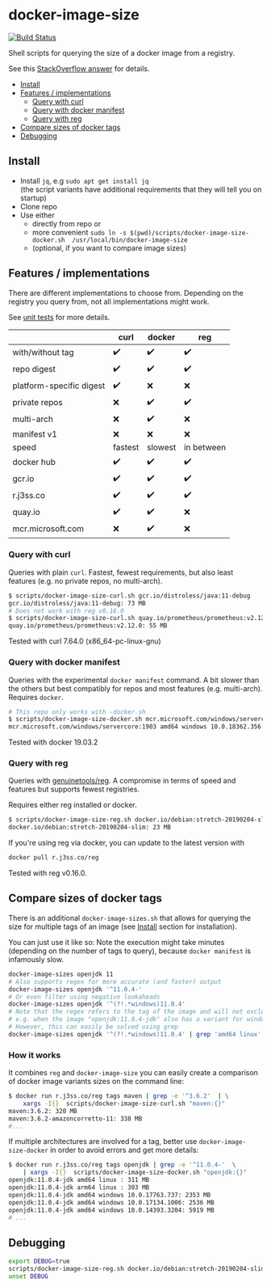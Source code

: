 # docker-image-size

[![Build Status](https://travis-ci.org/schnatterer/docker-image-size.svg?branch=master)](https://travis-ci.org/schnatterer/docker-image-size)

Shell scripts for querying the size of a docker image from a registry.

See this [StackOverflow answer](https://stackoverflow.com/a/54813737) for details.

<!-- Update with `doctoc --notitle README.md`. See https://github.com/thlorenz/doctoc -->
<!-- START doctoc generated TOC please keep comment here to allow auto update -->
<!-- DON'T EDIT THIS SECTION, INSTEAD RE-RUN doctoc TO UPDATE -->


- [Install](#install)
- [Features / implementations](#features--implementations)
  - [Query with curl](#query-with-curl)
  - [Query with docker manifest](#query-with-docker-manifest)
  - [Query with reg](#query-with-reg)
- [Compare sizes of docker tags](#compare-sizes-of-docker-tags)
- [Debugging](#debugging)

<!-- END doctoc generated TOC please keep comment here to allow auto update -->


## Install

* Install `jq`, e.g `sudo apt get install jq`  
  (the script variants have additional requirements that they will tell you on startup)
* Clone repo
* Use either
  * directly from repo or 
  * more convenient `sudo ln -s $(pwd)/scripts/docker-image-size-docker.sh  /usr/local/bin/docker-image-size`
  * (optional, if you want to compare image sizes)  

## Features / implementations

There are different implementations to choose from.
Depending on the registry you query from, not all implementations might work.

See [unit tests](test/docker-image-size.bats) for more details.

|   | curl | docker | reg |
|---|---|---|---|
|with/without tag | ✔️ | ✔️ | ✔️ |
|repo digest | ✔️ | ✔️ | ✔️ |
|platform-specific digest | ✔️ | ❌ | ❌ |
|private repos | ❌ | ✔️ | ️✔️ |
|multi-arch | ❌ | ✔️ | ️❌ |
|manifest v1 | ❌ | ❌ | ❌ |
|speed | fastest | slowest️ | ️in between️ |
|docker hub| ✔️ | ✔️ | ✔️ |
|gcr.io | ✔️ | ✔️ | ✔️ |
|r.j3ss.co | ️️✔️ | ️✔️ | ✔️ |
|quay.io | ✔️ | ✔️ | ❌️ |
|mcr.microsoft.com | ❌ | ✔️ | ❌ |

### Query with curl 

Queries with plain `curl`. Fastest, fewest requirements, but also least features (e.g. no private repos, no multi-arch).

```bash
$ scripts/docker-image-size-curl.sh gcr.io/distroless/java:11-debug
gcr.io/distroless/java:11-debug: 73 MB
# Does not work with reg v0.16.0
$ scripts/docker-image-size-curl.sh quay.io/prometheus/prometheus:v2.12.0
quay.io/prometheus/prometheus:v2.12.0: 55 MB
```

Tested with curl 7.64.0 (x86_64-pc-linux-gnu)

### Query with docker manifest

Queries with the experimental `docker manifest` command.
A bit slower than the others but best compatibly for repos and most features (e.g. multi-arch). Requires `docker`.

```bash
# This repo only works with -docker.sh
$ scripts/docker-image-size-docker.sh mcr.microsoft.com/windows/servercore:1903
mcr.microsoft.com/windows/servercore:1903 amd64 windows 10.0.18362.356: 2217 MB
```

Tested with docker 19.03.2

### Query with reg

Queries with [genuinetools/reg](https://github.com/genuinetools/reg). A compromise in terms of speed and features but
supports fewest registries.

Requires either reg installed or docker.

```bash
$ scripts/docker-image-size-reg.sh docker.io/debian:stretch-20190204-slim
docker.io/debian:stretch-20190204-slim: 23 MB
```

If you're using reg via docker, you can update to the latest version with
```bash
docker pull r.j3ss.co/reg
```

Tested with reg v0.16.0.

## Compare sizes of docker tags

There is an additional `docker-image-sizes.sh` that allows for querying the size for multiple tags of an image (see
[Install](#install) section for installation).

You can just use it like so:
Note the execution might take minutes (depending on the number of tags to query), because `docker manifest` is 
infamously slow.

```bash
docker-image-sizes openjdk 11
# Also supports regex for more accurate (and faster) output
docker-image-sizes openjdk '^11.0.4-'
# Or even filter using negative lookaheads
docker-image-sizes openjdk '^(?!.*windows)11.0.4'
# Note that the regex refers to the tag of the image and will not exclude multi-arch results 
# e.g. when the image "openjdk:11.0.4-jdk" also has a variant for windows
# However, this can easily be solved using grep
docker-image-sizes openjdk '^(?!.*windows)11.0.4' | grep 'amd64 linux'

```

### How it works

It combines `reg` and `docker-image-size` you can easily create a comparison of docker image variants sizes on the 
command line:

```bash
$ docker run r.j3ss.co/reg tags maven | grep -e '^3.6.2'  | \
    xargs -I{}  scripts/docker-image-size-curl.sh "maven:{}"
maven:3.6.2: 320 MB
maven:3.6.2-amazoncorretto-11: 338 MB
#...
``` 

If multiple architectures are involved for a tag, better use `docker-image-size-docker` in order to avoid errors and get
more details:
```bash
$ docker run r.j3ss.co/reg tags openjdk | grep -e '^11.0.4-'  \
    | xargs -I{}  scripts/docker-image-size-docker.sh "openjdk:{}"
openjdk:11.0.4-jdk amd64 linux : 311 MB
openjdk:11.0.4-jdk arm64 linux : 303 MB
openjdk:11.0.4-jdk amd64 windows 10.0.17763.737: 2353 MB
openjdk:11.0.4-jdk amd64 windows 10.0.17134.1006: 2536 MB
openjdk:11.0.4-jdk amd64 windows 10.0.14393.3204: 5919 MB
# ...
``` 

## Debugging

```bash
export DEBUG=true
scripts/docker-image-size-reg.sh docker.io/debian:stretch-20190204-slim
unset DEBUG
```